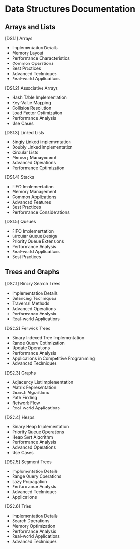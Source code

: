 # Data Structures Documentation

## Arrays and Lists
[DS1.1] Arrays
- Implementation Details
- Memory Layout
- Performance Characteristics
- Common Operations
- Best Practices
- Advanced Techniques
- Real-world Applications

[DS1.2] Associative Arrays
- Hash Table Implementation
- Key-Value Mapping
- Collision Resolution
- Load Factor Optimization
- Performance Analysis
- Use Cases

[DS1.3] Linked Lists
- Singly Linked Implementation
- Doubly Linked Implementation
- Circular Lists
- Memory Management
- Advanced Operations
- Performance Optimization

[DS1.4] Stacks
- LIFO Implementation
- Memory Management
- Common Applications
- Advanced Features
- Best Practices
- Performance Considerations

[DS1.5] Queues
- FIFO Implementation
- Circular Queue Design
- Priority Queue Extensions
- Performance Analysis
- Real-world Applications
- Best Practices

## Trees and Graphs
[DS2.1] Binary Search Trees
- Implementation Details
- Balancing Techniques
- Traversal Methods
- Advanced Operations
- Performance Analysis
- Real-world Applications

[DS2.2] Fenwick Trees
- Binary Indexed Tree Implementation
- Range Query Optimization
- Update Operations
- Performance Analysis
- Applications in Competitive Programming
- Advanced Techniques

[DS2.3] Graphs
- Adjacency List Implementation
- Matrix Representation
- Search Algorithms
- Path Finding
- Network Flow
- Real-world Applications

[DS2.4] Heaps
- Binary Heap Implementation
- Priority Queue Operations
- Heap Sort Algorithm
- Performance Analysis
- Advanced Operations
- Use Cases

[DS2.5] Segment Trees
- Implementation Details
- Range Query Operations
- Lazy Propagation
- Performance Analysis
- Advanced Techniques
- Applications

[DS2.6] Tries
- Implementation Details
- Search Operations
- Memory Optimization
- Performance Analysis
- Real-world Applications
- Advanced Techniques

